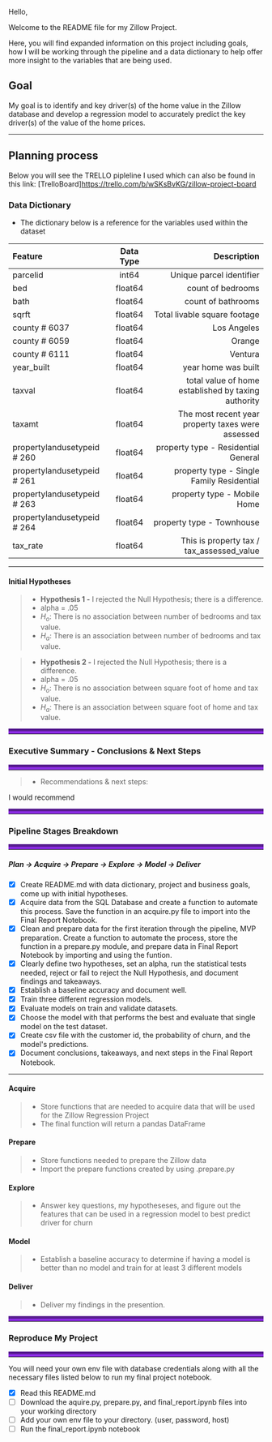 
Hello,

Welcome to the README file for my Zillow Project.

Here, you will find expanded information on this project including goals, how I will be working through the pipeline and a data dictionary to help offer more insight to the variables that are being used.

## Goal
My goal is to identify and key driver(s) of the home value in the Zillow database and develop a regression model to accurately predict the key driver(s) of the value of the home prices.

______________________



## Planning process

Below you will see the TRELLO pipleline I used which can also be found in this link: [TrelloBoard]https://trello.com/b/wSKsBvKG/zillow-project-board





###  Data Dictionary
- The dictionary below is a reference for the variables used within the dataset



|   Feature      |  Data Type   | Description    |
| :------------- | :----------: | -----------: |
|  parcelid | int64   | Unique parcel identifier    |
| bed    | float64 | count of bedrooms |
| bath   | float64 | count of bathrooms |
|  sqrft  | float64   | Total livable square footage    |
| county  # 6037| float64 | Los Angeles |
| county # 6059 | float64   | Orange    |
| county # 6111  | float64| Ventura |
| year_built    | float64 | year home was built|
| taxval  | float64 | total value of home established by taxing authority|
| taxamt    | float64 | The most recent year property taxes were assessed|
| propertylandusetypeid # 260  | float64 | property type - Residential General |
| propertylandusetypeid # 261  | float64 | property type - Single Family Residential |
| propertylandusetypeid  # 263 | float64 | property type - Mobile Home |
| propertylandusetypeid # 264  | float64 | property type - Townhouse |
| tax_rate    | float64 | This is property tax / tax_assessed_value|



-------------------
 
 
#### Initial Hypotheses

> - **Hypothesis 1 -** I rejected the Null Hypothesis; there is a difference.
> - alpha = .05
> - $H_o$: There is no association between number of bedrooms and tax value.  
> - $H_a$: There is an association between number of bedrooms and tax value. 

> - **Hypothesis 2 -** I rejected the Null Hypothesis; there is a difference.
> - alpha = .05
> - $H_o$: There is no association between square foot of home and tax value.
> - $H_a$: There is an association between square foot of home and tax value.


<hr style="border-top: 10px groove blueviolet; margin-top: 1px; margin-bottom: 1px"></hr>

### Executive Summary - Conclusions & Next Steps
<hr style="border-top: 10px groove blueviolet; margin-top: 1px; margin-bottom: 1px"></hr>

> - Recommendations & next steps:

I would recommend 







<hr style="border-top: 10px groove blueviolet; margin-top: 1px; margin-bottom: 1px"></hr>

### Pipeline Stages Breakdown

<hr style="border-top: 10px groove blueviolet; margin-top: 1px; margin-bottom: 1px"></hr>

##### **Plan ->** Acquire -> Prepare -> Explore -> Model -> Deliver
- [x] Create README.md with data dictionary, project and business goals, come up with initial hypotheses.
- [x] Acquire data from the SQL Database and create a function to automate this process. Save the function in an acquire.py file to import into the Final Report Notebook.
- [x] Clean and prepare data for the first iteration through the pipeline, MVP preparation. Create a function to automate the process, store the function in a prepare.py module, and prepare data in Final Report Notebook by importing and using the funtion.
- [x]  Clearly define two hypotheses, set an alpha, run the statistical tests needed, reject or fail to reject the Null Hypothesis, and document findings and takeaways.
- [x] Establish a baseline accuracy and document well.
- [x] Train three different regression models.
- [x] Evaluate models on train and validate datasets.
- [x] Choose the model with that performs the best and evaluate that single model on the test dataset.
- [x] Create csv file with the customer id, the probability of churn, and the model's predictions.
- [x] Document conclusions, takeaways, and next steps in the Final Report Notebook.

___

#### Acquire
> - Store functions that are needed to acquire data  that will be used for the Zillow Regression Project
> - The final function will return a pandas DataFrame


#### Prepare
> - Store functions needed to prepare the Zillow data
> - Import the prepare functions created by using .prepare.py


#### Explore
> - Answer key questions, my hypotheseses, and figure out the features that can be used in a regression model to best predict driver for churn


#### Model
> - Establish a baseline accuracy to determine if having a model is better than no model and train for at least 3 different models

#### Deliver
> - Deliver my findings in the presention.



<hr style="border-top: 10px groove blueviolet; margin-top: 1px; margin-bottom: 1px"></hr>

### Reproduce My Project

<hr style="border-top: 10px groove blueviolet; margin-top: 1px; margin-bottom: 1px"></hr>

You will need your own env file with database credentials along with all the necessary files listed below to run my final project notebook. 
- [X] Read this README.md
- [ ] Download the aquire.py, prepare.py, and final_report.ipynb files into your working directory
- [ ] Add your own env file to your directory. (user, password, host)
- [ ] Run the final_report.ipynb notebook